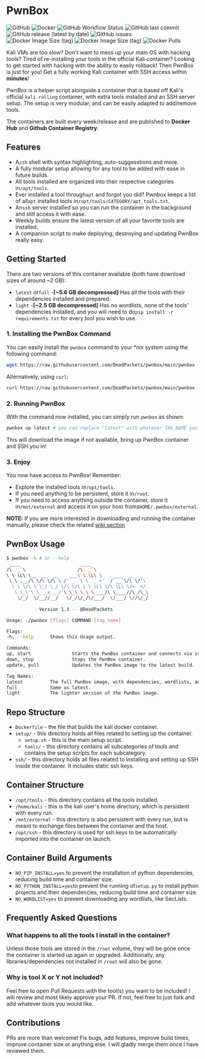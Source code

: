 # PwnBox

![GitHub](https://img.shields.io/github/license/deadpackets/pwnbox) ![Docker](https://badges.aleen42.com/src/docker.svg) ![GitHub Workflow Status](https://img.shields.io/github/workflow/status/deadpackets/pwnbox/build-pwnbox-on-commit) ![GitHub last commit](https://img.shields.io/github/last-commit/deadpackets/pwnbox) ![GitHub release (latest by date)](https://img.shields.io/github/v/release/DeadPackets/pwnbox?label=latest-release) ![GitHub issues](https://img.shields.io/github/issues/deadpackets/pwnbox) ![Docker Image Size (tag)](https://img.shields.io/docker/image-size/deadpackets/pwnbox/full?label=pwnbox%3Afull) ![Docker Image Size (tag)](https://img.shields.io/docker/image-size/deadpackets/pwnbox/light?label=pwnbox%3Alight) ![Docker Pulls](https://img.shields.io/docker/pulls/deadpackets/pwnbox)

Kali VMs are too slow? Don't want to mess up your main OS with hacking tools? Tired of re-installing your tools in the official Kali container? Looking to get started with hacking with the ability to easily rollback! Then PwnBox is just for you! Get a fully working Kali container with SSH access within **minutes**!

PwnBox is a helper script alongside a container that is based off Kali's official `kali-rolling` container, with extra tools installed and an SSH server setup. The setup is very modular, and can be easily adapted to add/remove tools.

The containers are built every week/release and are published to **Docker Hub** and **Github Container Registry**.

## Features

* A`zsh` shell with syntax highlighting, auto-suggesstions and more.
* A fully modular setup allowing for any tool to be added with ease in future builds.
* All tools installed are organized into their respective categories in`/opt/tools`.
* Ever installed a tool through`apt` and forgot you did? Pwnbox keeps a list of all`apt` installed tools in`/opt/tools/CATEGORY/apt_tools.txt`.
* An`ssh` server installed so you can run the container in the background and still access it with ease.
* Weekly builds ensure the latest version of all your favorite tools are installed.
* A companion script to make deploying, destroying and updating PwnBox really easy.

## Getting Started

There are two versions of this container available (both have download sizes of around ~2 GB):

* `latest` or`full` -**[~5.6 GB decompressed]** Has all the tools with their dependencies installed and prepared.
* `light` -**[~2.5 GB decompressed]** Has no wordlists, none of the tools' dependencies installed, and you will need to do`pip install -r requirements.txt` for every tool you wish to use.

### 1. Installing the PwnBox Command

You can easily install the `pwnbox` command to your *nix system using the following command:

```bash
wget https://raw.githubusercontent.com/DeadPackets/pwnbox/main/pwnbox -O /usr/local/bin/pwnbox && chmod +x /usr/local/bin/pwnbox # Ensure /usr/local/bin is in your $PATH
```

Alternatively, using `curl`:

```bash
curl https://raw.githubusercontent.com/DeadPackets/pwnbox/main/pwnbox -o /usr/local/bin/pwnbox && chmod +x /usr/local/bin/pwnbox # Ensure /usr/local/bin is in your $PATH
```

### 2. Running PwnBox

With the command now installed, you can simply run `pwnbox` as shown:

```bash
pwnbox up latest # you can replace "latest" with whatever TAG_NAME you wish
```

This will download the image if not available, bring up PwnBox container and SSH you in!

### 3. Enjoy

You now have access to PwnBox! Remember:

* Explore the installed tools in`/opt/tools`.
* If you need anything to be persistent, store it in`/root`.
* If you need to access anything outside the container, store it in`/mnt/external` and access it on your host from`$HOME/.pwnbox/external`.

**NOTE:** If you are more interested in downloading and running the container manually, please check the related [wiki section](https://github.com/DeadPackets/pwnbox/wiki/Manual-Setup)

## PwnBox Usage

```bash
$ pwnbox -h # or --help
 ____                      ____         
/\  _`\                   /\  _`\       
\ \ \L\ \__  __  __    ___\ \ \L\ \    ___   __  _  
 \ \ ,__/\ \/\ \/\ \ /' _ `\ \  _ <'  / __`\/\ \/'\ 
  \ \ \/\ \ \_/ \_/ \/\ \/\ \ \ \L\ \/\ \L\ \/>  </ 
   \ \_\ \ \___x___/'\ \_\ \_\ \____/\ \____//\_/\_\
    \/_/  \/__//__/   \/_/\/_/\/___/  \/___/ \//\/_/
                                        
            Version 1.3 -- @DeadPackets   

Usage: ./pwnbox [flags] COMMAND [tag_name]

Flags:
-h, --help      Shows this Usage output.

Commands:
up, start               Starts the PwnBox container and connects via ssh.
down, stop              Stops the PwnBox container.
update, pull            Updates the PwnBox image to the latest build.

Tag Names:
latest          The full PwnBox image, with dependencies, wordlists, and more installed.
full            Same as latest.
light           The lighter version of the PwnBox image.
```

## Repo Structure

* `Dockerfile` - the file that builds the kali docker container.
* `setup/` - this directory holds all files related to setting up the container.
  * `setup.sh` - this is the main setup script.
  * `tools/` - this directory contains all subcategories of tools and contains the setup scripts for each subcategory.
* `ssh/` - this directory holds all files related to installing and setting up SSH inside the container. It includes static ssh keys.

## Container Structure

* `/opt/tools` - this directory contains all the tools installed.
* `/home/kali` - this is the kali user's home directory, which is persistent with every run.
* `/mnt/external` - this directory is also persistent with every run, but is meant to exchange files between the container and the host.
* `/opt/ssh` - this directory is used for ssh keys to be automatically imported into the container on launch.

## Container Build Arguments

* `NO_PIP_INSTALL=yes` to prevent the installation of python dependencies, reducing build time and container size.
* `NO_PYTHON_INSTALL=yes`to prevent the running of`setup.py` to install python projects and their dependencies, reducing build time and container size.
* `NO_WORDLIST=yes` to prevent downloading any wordlists, like SecLists.

## Frequently Asked Questions

### What happens to all the tools I install in the container?

Unless those tools are stored in the `/root` volume, they will be gone once the container is started up again or upgraded. Additionally, any libraries/dependencies not installed in `/root` will also be gone.

### Why is tool X or Y not included?

Feel free to open Pull Requests with the tool(s) you want to be included! I will review and most likely approve your PR. If not, feel free to just fork and add whatever tools you would like.

## Contributions

PRs are more than welcome! Fix bugs, add features, improve build times, improve container size or anything else. I will gladly merge them once I have reviewed them.

